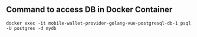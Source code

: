 ## Command to access DB in Docker Container

```
docker exec -it mobile-wallet-provider-golang-vue-postgresql-db-1 psql -U postgres -d mydb
```